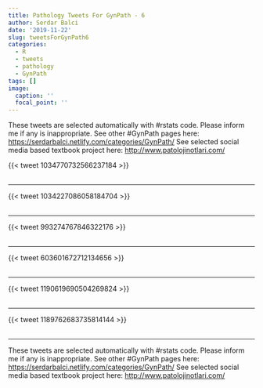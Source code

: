 ```yaml
---
title: Pathology Tweets For GynPath - 6
author: Serdar Balci
date: '2019-11-22'
slug: tweetsForGynPath6
categories:
  - R
  - tweets
  - pathology
  - GynPath
tags: []
image:
  caption: ''
  focal_point: ''
---
```



These tweets are selected automatically with #rstats code. Please inform me if any is inappropriate.
See other #GynPath pages here: https://serdarbalci.netlify.com/categories/GynPath/ 
See selected social media based textbook project here: http://www.patolojinotlari.com/

{{< tweet 1034770732566237184 >}}
<br>
<br>
<hr>
{{< tweet 1034227086058184704 >}}
<br>
<br>
<hr>
{{< tweet 993274767846322176 >}}
<br>
<br>
<hr>
{{< tweet 603601672712134656 >}}
<br>
<br>
<hr>
{{< tweet 1190619690504269824 >}}
<br>
<br>
<hr>
{{< tweet 1189762683735814144 >}}
<br>
<br>
<hr>


These tweets are selected automatically with #rstats code. Please inform me if any is inappropriate.
See other #GynPath pages here: https://serdarbalci.netlify.com/categories/GynPath/ 
See selected social media based textbook project here: http://www.patolojinotlari.com/
